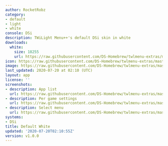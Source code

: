 ```yaml
---
author: RocketRobz
category:
- default
- light
- white
console: DSi
description: TWiLight Menu++'s default DSi skin in white
downloads:
  white:
    size: 18255
    url: https://raw.githubusercontent.com/DS-Homebrew/twlmenu-extras/master/s/TWiLightMenu/dsimenu/themes/white.7z
icon: https://raw.githubusercontent.com/DS-Homebrew/twlmenu-extras/master/unistore/icons/dsi.png
image: https://raw.githubusercontent.com/DS-Homebrew/twlmenu-extras/master/unistore/icons/dsi.png
last_updated: 2020-07-20 at 02:10 (UTC)
layout: app
license: ''
screenshots:
- description: App list
  url: https://raw.githubusercontent.com/DS-Homebrew/twlmenu-extras/master/s/TWiLightMenu/dsimenu/themes/meta/white/screenshots/app-list.png
- description: Per game settings
  url: https://raw.githubusercontent.com/DS-Homebrew/twlmenu-extras/master/s/TWiLightMenu/dsimenu/themes/meta/white/screenshots/per-game-settings.png
- description: Select menu
  url: https://raw.githubusercontent.com/DS-Homebrew/twlmenu-extras/master/s/TWiLightMenu/dsimenu/themes/meta/white/screenshots/select-menu.png
systems:
- DSi
title: Default White
updated: '2020-07-20T02:10:55Z'
version: v1.0.0
---
```

